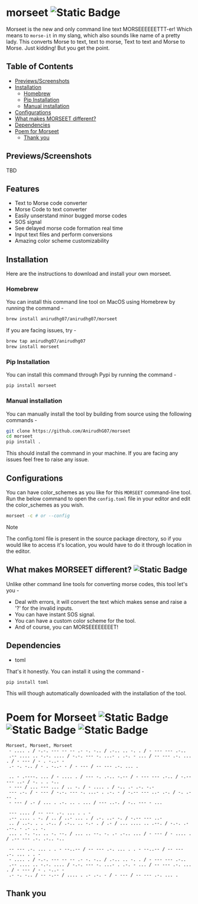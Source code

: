 # morseet ![Static Badge](https://img.shields.io/badge/version-1.0.0-pink) 

Morseet is the new and only command line text MORSEEEEEETTT-er! Which means to `morse-it` in my slang, which also sounds like name of a pretty lady. This converts Morse to text, text to morse, Text to text and Morse to Morse. Just kidding!
But you get the point.

## Table of Contents


- [Previews/Screenshots](#previewsscreenshots)
- [Installation](#installation)
  - [Homebrew](#homebrew)
  - [Pip Installation](#pip-installation)
  - [Manual installation](#manual-installation)
- [Configurations](#configurations)
- [What makes MORSEET different?](#what-makes-morseet-different)
- [Dependencies](#dependencies)
- [Poem for Morseet](#poem-for-morseet)
  - [Thank you](#thank-you)

## Previews/Screenshots

TBD

## Features

- Text to Morse code converter
- Morse Code to text converter
- Easily unserstand minor bugged morse codes
- SOS signal
- See delayed morse code formation real time
- Input text files and perform conversions
- Amazing color scheme customizability

## Installation

Here are the instructions to download and install your own morseet.

### Homebrew

You can install this command line tool on MacOS using Homebrew by running the command -

```bash
brew install anirudhg07/anirudhg07/morseet
```

If you are facing issues, try -

```bash
brew tap anirudhg07/anirudhg07
brew install morseet
```

### Pip Installation

You can install this command through Pypi by running the command -

```bash
pip install morseet
```

### Manual installation

You can manually install the tool by building from source using the following commands -

```bash
git clone https://github.com/AnirudhG07/morseet
cd morseet
pip install .
```

This should install the command in your machine. If you are facing any issues feel free to raise any issue.

## Configurations

You can have color_schemes as you like for this `MORSEET` command-line tool. Run the below command to open the `config.toml` file in your editor and edit the color_schemes as you wish.

```bash
morseet -c # or --config
```

> [!Note]
>
> The config.toml file is present in the source package directory, so if you would like to access it's location, you would have to do it through location in the editor.


## What makes MORSEET different? ![Static Badge](https://img.shields.io/badge/check-me_out-magenta) 

Unlike other command line tools for converting morse codes, this tool let's you -

- Deal with errors, it will convert the text which makes sense and raise a '?' for the invalid inputs.
- You can have instant SOS signal.
- You can have a custom color scheme for the tool.
- And of course, you can MORSEEEEEEEET!

## Dependencies

- toml

That's it honestly. You can install it using the command -

```bash
pip install toml
```

This will though automatically downloaded with the installation of the tool.

# Poem for Morseet ![Static Badge](https://img.shields.io/badge/for-morseet-blue) ![Static Badge](https://img.shields.io/badge/by-morseet-greeb) ![Static Badge](https://img.shields.io/badge/using-morseet-red) 

```
Morseet, Morseet, Morseet
 - .... . / -.-. --- -- -- .- -. -.. / .-.. .. -. . / - --- --- .-..
 .-- .... .. -.-. .... / -.-. --- -. ...- . .-. - ... / -- --- .-. ... . / - --- / - . -..- -
 .- -. -.. / - . -..- - / - --- / -- --- .-. ... .

 .. - .----. ... / - .... . / --- -. .-.. -.-- / - --- --- .-.. / -.-- --- ..- / -. . . -..
 - --- / ... --- ... / .. -. / - .... . / -.. .- .-. -.-
 --- .-. / - --- / -.-. --- -. ...- . .-. - / -.-- --- ..- .-. / -. .- -- .
 - --- / .- / ... . .-. .. . ... / --- ..-. / -.. --- - ...

 --- .... / -- --- .-. ... . . -
 .-- .... . -. / .. / ..- ... . / .-. ..- -. / -.-- --- ..-
 .. / ..-. . . .-.. / .-.. .. -.- . / .- / ... .... .. .--. / -.-. .- .--. - .- .. -.
 ... . -. -.. .. -. --. / ... .. --. -. .- .-.. ... / - --- / - .... . / .-- --- .-. .-.. -..

 -- --- .-. ... . . - --..-- / -- --- .-. ... . . - --..-- / -- --- .-. ... . . -
 - .... . / -.-. --- -- -- .- -. -.. / .-.. .. -. . / - --- --- .-..
 .-- .... .. -.-. .... / -.-. --- -. ...- . .-. - ... / -- --- .-. ... . / - --- / - . -..- -
 .- -. -.. / -- -.-- / .... . .- .-. - / - --- / -- --- .-. ... .
```

## Thank you
